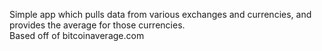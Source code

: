 <p>
Simple app which pulls data from various exchanges and currencies, and provides the average for those currencies.
<br /> Based off of bitcoinaverage.com
</p>

